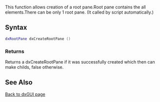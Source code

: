 <pageclass class="client" subcaption="GUI Class method"></pageclass>

This function allows creation of a root pane.Root pane contains the all elements.There can be only 1 root pane. (It called by script automatically.)

Syntax
------

``` lua
dxRootPane dxCreateRootPane ()
```

### Returns

Returns a dxCreateRootPane if it was successfully created which then can make childs, false otherwise.

See Also
--------

[Back to dxGUI page](/DxGUI.md "wikilink")
